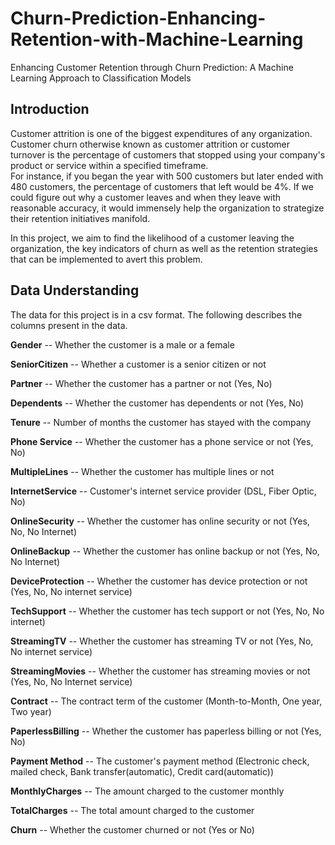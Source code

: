 # Churn-Prediction-Enhancing-Retention-with-Machine-Learning
Enhancing Customer Retention through Churn Prediction: A Machine Learning Approach to Classification Models

## Introduction

Customer attrition is one of the biggest expenditures of any
organization. Customer churn otherwise known as customer attrition or
customer turnover is the percentage of customers that stopped using your
company\'s product or service within a specified timeframe.\
For instance, if you began the year with 500 customers but later ended
with 480 customers, the percentage of customers that left would be 4%.
If we could figure out why a customer leaves and when they leave with
reasonable accuracy, it would immensely help the organization to
strategize their retention initiatives manifold.

In this project, we aim to find the likelihood of a customer leaving the
organization, the key indicators of churn as well as the retention
strategies that can be implemented to avert this problem.

## Data Understanding

The data for this project is in a csv format. The following describes
the columns present in the data.

**Gender** -- Whether the customer is a male or a female

**SeniorCitizen** -- Whether a customer is a senior citizen or not

**Partner** -- Whether the customer has a partner or not (Yes, No)

**Dependents** -- Whether the customer has dependents or not (Yes, No)

**Tenure** -- Number of months the customer has stayed with the company

**Phone Service** -- Whether the customer has a phone service or not
(Yes, No)

**MultipleLines** -- Whether the customer has multiple lines or not

**InternetService** -- Customer's internet service provider (DSL, Fiber
Optic, No)

**OnlineSecurity** -- Whether the customer has online security or not
(Yes, No, No Internet)

**OnlineBackup** -- Whether the customer has online backup or not (Yes,
No, No Internet)

**DeviceProtection** -- Whether the customer has device protection or
not (Yes, No, No internet service)

**TechSupport** -- Whether the customer has tech support or not (Yes,
No, No internet)

**StreamingTV** -- Whether the customer has streaming TV or not (Yes,
No, No internet service)

**StreamingMovies** -- Whether the customer has streaming movies or not
(Yes, No, No Internet service)

**Contract** -- The contract term of the customer (Month-to-Month, One
year, Two year)

**PaperlessBilling** -- Whether the customer has paperless billing or
not (Yes, No)

**Payment Method** -- The customer's payment method (Electronic check,
mailed check, Bank transfer(automatic), Credit card(automatic))

**MonthlyCharges** -- The amount charged to the customer monthly

**TotalCharges** -- The total amount charged to the customer

**Churn** -- Whether the customer churned or not (Yes or No)
